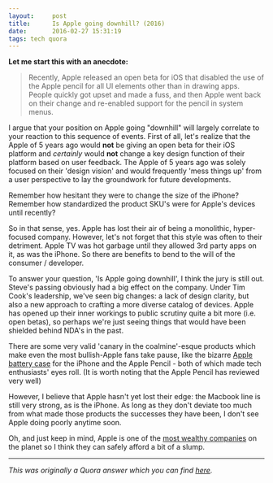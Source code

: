 ```yaml
---
layout:     post
title:      Is Apple going downhill? (2016)
date:       2016-02-27 15:31:19
tags: tech quora
---
```


**Let me start this with an anecdote:**

> Recently, Apple released an open beta for iOS that disabled the use of the Apple pencil for all UI elements other than in
 drawing apps. People quickly got upset and made a fuss, and then Apple went back on their change and re-enabled support for the pencil in system menus.

I argue that your position on Apple going "downhill" will largely correlate to your reaction to this sequence of events.
First of all, let's realize that the Apple of 5 years ago would **not** be giving an open beta for their iOS platform and *certainly* would **not** change a key design function of their platform based on user feedback. The Apple of 5 years ago was solely focused on their 'design vision' and would frequently 'mess things up' from a user perspective to lay the groundwork for future developments.

Remember how hesitant they were to change the size of the iPhone? Remember how standardized the product SKU's were for Apple's devices until recently?

So in that sense, yes. Apple has lost their air of being a monolithic, hyper-focused company. However, let's not forget that this style was often to their detriment. Apple TV was hot garbage until they allowed 3rd party apps on it, as was the iPhone. So there are benefits to bend to the will of the consumer / developer.

To answer your question, 'Is Apple going downhill', I think the jury is still out. Steve's passing obviously had a big effect on the company. Under Tim Cook's leadership, we've seen big changes: a lack of design clarity, but also a new approach to crafting a more diverse catalog of devices. Apple has opened up their inner workings to public scrutiny quite a bit more (i.e. open betas), so perhaps we're just seeing things that would have been shielded behind NDA's in the past.

There are some very valid 'canary in the coalmine'-esque products which make even the most bullish-Apple fans take pause, like the bizarre [Apple battery case](http://arstechnica.com/apple/2015/12/mini-review-a-week-with-apples-lumpy-new-iphone-battery-case/) for the iPhone and the Apple Pencil - both of which made tech enthusiasts' eyes roll. (It is worth noting that the Apple Pencil has reviewed very well)

However, I believe that Apple hasn't yet lost their edge: the Macbook line is still very strong, as is the iPhone. As long as they don't deviate too much from what made those products the successes they have been, I don't see Apple doing poorly anytime soon.


Oh, and just keep in mind, Apple is one of the [most wealthy companies](https://en.wikipedia.org/wiki/List_of_public_corporations_by_market_capitalization#2015) on the planet so I think they can safely afford a bit of a slump.

* * * 

*This was originally a Quora answer which you can find [here](https://www.quora.com/Is-Apple-going-downhill-2016/answer/Benjamin-Congdon-1).*